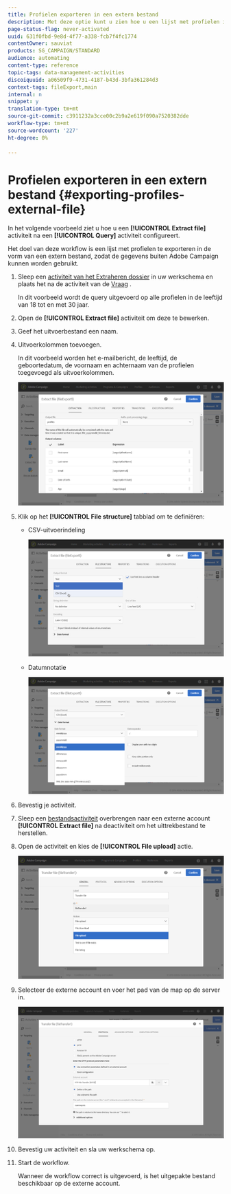 ```yaml
---
title: Profielen exporteren in een extern bestand
description: Met deze optie kunt u zien hoe u een lijst met profielen in de vorm van een extern bestand exporteert, zodat de gegevens buiten Adobe Campaign kunnen worden gebruikt.
page-status-flag: never-activated
uuid: 631f0fbd-9e8d-4f77-a338-fcb7f4fc1774
contentOwner: sauviat
products: SG_CAMPAIGN/STANDARD
audience: automating
content-type: reference
topic-tags: data-management-activities
discoiquuid: a06509f9-4731-4187-b43d-3bfa361284d3
context-tags: fileExport,main
internal: n
snippet: y
translation-type: tm+mt
source-git-commit: c3911232a3cce00c2b9a2e619f090a7520382dde
workflow-type: tm+mt
source-wordcount: '227'
ht-degree: 0%

---
```



# Profielen exporteren in een extern bestand {#exporting-profiles-external-file}

In het volgende voorbeeld ziet u hoe u een **[!UICONTROL Extract file]** activiteit na een **[!UICONTROL Query]** activiteit configureert.

Het doel van deze workflow is een lijst met profielen te exporteren in de vorm van een extern bestand, zodat de gegevens buiten Adobe Campaign kunnen worden gebruikt.

1. Sleep een [activiteit van het Extraheren dossier](../../automating/using/extract-file.md) in uw werkschema en plaats het na de activiteit van de [Vraag](../../automating/using/query.md) .

   In dit voorbeeld wordt de query uitgevoerd op alle profielen in de leeftijd van 18 tot en met 30 jaar.

1. Open de **[!UICONTROL Extract file]** activiteit om deze te bewerken.
1. Geef het uitvoerbestand een naam.
1. Uitvoerkolommen toevoegen.

   In dit voorbeeld worden het e-mailbericht, de leeftijd, de geboortedatum, de voornaam en achternaam van de profielen toegevoegd als uitvoerkolommen.

   ![](assets/wkf_data_export6.png)

1. Klik op het **[!UICONTROL File structure]** tabblad om te definiëren:

   * CSV-uitvoerindeling

      ![](assets/wkf_data_export7.png)

   * Datumnotatie

      ![](assets/wkf_data_export9.png)

1. Bevestig je activiteit.
1. Sleep een [bestandsactiviteit](../../automating/using/transfer-file.md) overbrengen naar een externe account **[!UICONTROL Extract file]** na deactiviteit om het uittrekbestand te herstellen.
1. Open de activiteit en kies de **[!UICONTROL File upload]** actie.

   ![](assets/wkf_data_export11.png)

1. Selecteer de externe account en voer het pad van de map op de server in.

   ![](assets/wkf_data_export12.png)

1. Bevestig uw activiteit en sla uw werkschema op.
1. Start de workflow.

   Wanneer de workflow correct is uitgevoerd, is het uitgepakte bestand beschikbaar op de externe account.
